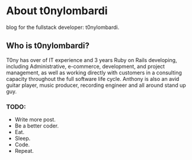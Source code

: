 # About t0nylombardi
blog for the fullstack developer: t0nylombardi.  

## Who is t0nylombardi?
T0ny has over of IT experience and 3 years Ruby on Rails developing, including Administrative, e-commerce, development, and project management, as well as working directly with customers in a consulting capacity throughout the full software life cycle. Anthony is also an avid guitar player, music producer, recording engineer and all around stand up guy.


### TODO:
- Write more post.
- Be a better coder.
- Eat.
- Sleep.
- Code.
- Repeat.
